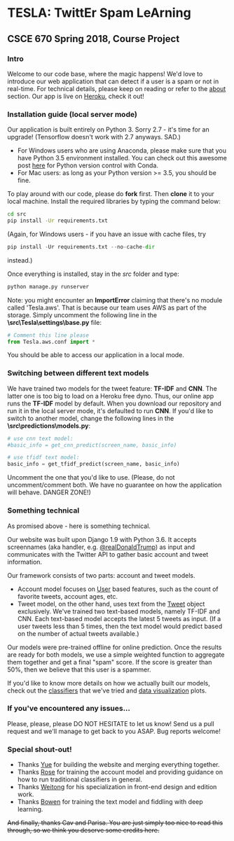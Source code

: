 # TESLA: TwittEr Spam LeArning
## CSCE 670 Spring 2018, Course Project

### Intro
Welcome to our code base, where the magic happens! We'd love to introduce our web application that can detect if a user is a spam or not in real-time. For technical details, please keep on reading or refer to the [about](https://tesla-twitter-spammer-learning.herokuapp.com/about/) section. Our app is live on [Heroku](https://tesla-twitter-spammer-learning.herokuapp.com), check it out!

### Installation guide (local server mode)
Our application is built entirely on Python 3. Sorry 2.7 - it's time for an upgrade! (Tensorflow doesn't work with 2.7 anyways. SAD.)

* For Windows users who are using Anaconda, please make sure that you have Python 3.5 environment installed. You can check out this awesome post [here](https://conda.io/docs/user-guide/tasks/manage-python.html) for Python version control with Conda. 
* For Mac users: as long as your Python version >= 3.5, you should be fine.

To play around with our code, please do **fork** first. Then **clone** it to your local machine. Install the required libraries by typing the command below:
```Bash
cd src 
pip install -Ur requirements.txt
```
(Again, for Windows users - if you have an issue with cache files, try
```Python
pip install -Ur requirements.txt --no-cache-dir
```
instead.)

Once everything is installed, stay in the *src* folder and type:
```Python
python manage.py runserver
```

Note: you might encounter an **ImportError** claiming that there's no module called 'Tesla.aws'. That is because our team uses AWS as part of the storage. Simply uncomment the following line in the **\src\Tesla\settings\base.py** file:

```Python
# Comment this line please
from Tesla.aws.conf import *
```

You should be able to access our application in a local mode.
### Switching between different text models
We have trained two models for the tweet feature: **TF-IDF** and **CNN**. The latter one is too big to load on a Heroku free dyno. Thus, our online app runs the **TF-IDF** model by default. When you download our repository and run it in the local server mode, it's defaulted to run **CNN**. If you'd like to switch to another model, change the following lines in the **\src\predictions\models.py**:

```Python
# use cnn text model:
#basic_info = get_cnn_predict(screen_name, basic_info)

# use tfidf text model:
basic_info = get_tfidf_predict(screen_name, basic_info)
```

Uncomment the one that you'd like to use. (Please, do not uncomment/comment both. We have no guarantee on how the application will behave. DANGER ZONE!)
### Something technical
As promised above - here is something technical.

Our website was built upon Django 1.9 with Python 3.6. It accepts screennames (aka handler, e.g. [@realDonaldTrump](https://twitter.com/realDonaldTrump)) as input and communicates with the Twitter API to gather basic account and tweet information. 

Our framework consists of two parts: account and tweet models. 
* Account model focuses on [User](https://developer.twitter.com/en/docs/tweets/data-dictionary/overview/user-object) based features, such as the count of favorite tweets, account ages, etc. 
* Tweet model, on the other hand, uses text from the [Tweet](https://developer.twitter.com/en/docs/tweets/data-dictionary/overview/tweet-object) object exclusively. We've trained two text-based models, namely TF-IDF and CNN. Each text-based model accepts the latest 5 tweets as input. (If a user tweets less than 5 times, then the text model would predict based on the number of actual tweets available.) 

Our models were pre-trained offline for online prediction. Once the results are ready for both models, we use a simple weighted function to aggregate them together and get a final "spam" score. If the score is greater than 50%, then we believe that this user is a spammer.

If you'd like to know more details on how we actually built our models, check out the [classifiers](https://github.com/letheyue/TESLA-twitter-suspension-learning/tree/master/classifiers) that we've tried and [data visualization](https://github.com/letheyue/TESLA-twitter-suspension-learning/tree/master/data%20visualization) plots.

### If you've encountered any issues...
Please, please, please DO NOT HESITATE to let us know! Send us a pull request and we'll manage to get back to you ASAP. Bug reports welcome!

### Special shout-out!
* Thanks [Yue](https://github.com/letheyue) for building the website and merging everything together. 
* Thanks [Rose](https://github.com/mekomlusa) for training the account model and providing guidance on how to run traditional classifiers in general.
* Thanks [Weitong](https://github.com/harry08010) for his specialization in front-end design and edition work.
* Thanks [Bowen](https://github.com/lanbowen23) for training the text model and fiddling with deep learning.

~~And finally, thanks Cav and Parisa. You are just simply too nice to read this through, so we think you deserve some credits here.~~

